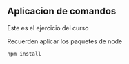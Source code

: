 ## Aplicacion de comandos

Este es el ejercicio del curso


Recuerden aplicar los paquetes de node

```
npm install
```